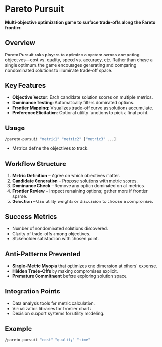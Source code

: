 # Pareto Pursuit

**Multi-objective optimization game to surface trade-offs along the Pareto frontier.**

## Overview
Pareto Pursuit asks players to optimize a system across competing objectives—cost vs. quality, speed vs. accuracy, etc. Rather than chase a single optimum, the game encourages generating and comparing nondominated solutions to illuminate trade-off space.

## Key Features
- **Objective Vector**: Each candidate solution scores on multiple metrics.
- **Dominance Testing**: Automatically filters dominated options.
- **Frontier Mapping**: Visualizes trade-off curve as solutions accumulate.
- **Preference Elicitation**: Optional utility functions to pick a final point.

## Usage
```bash
/pareto-pursuit "metric1" "metric2" ["metric3" ...]
```
- Metrics define the objectives to track.

## Workflow Structure
1. **Metric Definition** – Agree on which objectives matter.
2. **Candidate Generation** – Propose solutions with metric scores.
3. **Dominance Check** – Remove any option dominated on all metrics.
4. **Frontier Review** – Inspect remaining options; gather more if frontier sparse.
5. **Selection** – Use utility weights or discussion to choose a compromise.

## Success Metrics
- Number of nondominated solutions discovered.
- Clarity of trade-offs among objectives.
- Stakeholder satisfaction with chosen point.

## Anti-Patterns Prevented
- **Single-Metric Myopia** that optimizes one dimension at others' expense.
- **Hidden Trade-Offs** by making compromises explicit.
- **Premature Commitment** before exploring solution space.

## Integration Points
- Data analysis tools for metric calculation.
- Visualization libraries for frontier charts.
- Decision support systems for utility modeling.

## Example
```bash
/pareto-pursuit "cost" "quality" "time"
```
